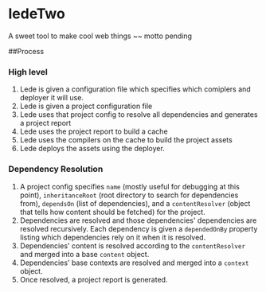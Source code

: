 # ledeTwo
A sweet tool to make cool web things ~~ motto pending

##Process
### High level
1. Lede is given a configuration file which specifies which comiplers and deployer it will use.
2. Lede is given a project configuration file
3. Lede uses that project config to resolve all dependencies and generates a project report
4. Lede uses the project report to build a cache
5. Lede uses the compilers on the cache to build the project assets
6. Lede deploys the assets using the deployer.

### Dependency Resolution
1. A project config specifies `name` (mostly useful for debugging at this point), `inheritanceRoot` (root directory to search for dependencies from), `dependsOn` (list of dependencies), and a `contentResolver` (object that tells how content should be fetched) for the project.
2. Dependencies are resolved and those dependencies' dependencies are resolved recursively. Each dependency is given a `dependedOnBy` property listing which dependencies rely on it when it is resolved.
3. Dependencies' content is resolved according to the `contentResolver` and merged into a base `content` object.
4. Dependencies' base contexts are resolved and merged into a `context` object.
5. Once resolved, a project report is generated.
